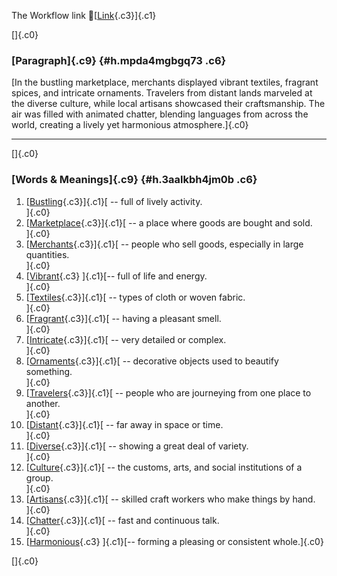 The Workflow link
👏[[Link](https://www.google.com/url?q=http://www.google.com&sa=D&source=editors&ust=1756144184411465&usg=AOvVaw3C6op2spfXPaErt_-H-CFx){.c3}]{.c1}

[]{.c0}

### [Paragraph]{.c9} {#h.mpda4mgbgq73 .c6}

[In the bustling marketplace, merchants displayed vibrant textiles,
fragrant spices, and intricate ornaments. Travelers from distant lands
marveled at the diverse culture, while local artisans showcased their
craftsmanship. The air was filled with animated chatter, blending
languages from across the world, creating a lively yet harmonious
atmosphere.]{.c0}

------------------------------------------------------------------------

[]{.c0}

### [Words & Meanings]{.c9} {#h.3aalkbh4jm0b .c6}

1.  [[Bustling](https://www.google.com/url?q=http://www.google.com&sa=D&source=editors&ust=1756144184412364&usg=AOvVaw2uxkJG0tPSNpdlfiPcqZZT){.c3}]{.c1}[ --
    full of lively activity.\
    ]{.c0}
2.  [[Marketplace](https://www.google.com/url?q=http://www.google.com&sa=D&source=editors&ust=1756144184412594&usg=AOvVaw2HsL6Vd4Eh6X7x5RRSCion){.c3}]{.c1}[ --
    a place where goods are bought and sold.\
    ]{.c0}
3.  [[Merchants](https://www.google.com/url?q=http://www.google.com&sa=D&source=editors&ust=1756144184412766&usg=AOvVaw3IKVz-jF5_D4vAjaO9PDaT){.c3}]{.c1}[ --
    people who sell goods, especially in large quantities.\
    ]{.c0}
4.  [[Vibrant](https://www.google.com/url?q=http://www.google.com&sa=D&source=editors&ust=1756144184413012&usg=AOvVaw2g0DyWvAlnBrow33dMXg-_){.c3}
    ]{.c1}[-- full of life and energy.\
    ]{.c0}
5.  [[Textiles](https://www.google.com/url?q=http://www.google.com&sa=D&source=editors&ust=1756144184413303&usg=AOvVaw1iVlCKT6GUDy8-jlzMKD90){.c3}]{.c1}[ --
    types of cloth or woven fabric.\
    ]{.c0}
6.  [[Fragrant](https://www.google.com/url?q=http://www.google.com&sa=D&source=editors&ust=1756144184413560&usg=AOvVaw0SnKaMdV1blQho9Cm_iefk){.c3}]{.c1}[ --
    having a pleasant smell.\
    ]{.c0}
7.  [[Intricate](https://www.google.com/url?q=http://www.google.com&sa=D&source=editors&ust=1756144184413796&usg=AOvVaw0tH-woEdpMtGxahPrWf7QL){.c3}]{.c1}[ --
    very detailed or complex.\
    ]{.c0}
8.  [[Ornaments](https://www.google.com/url?q=http://www.google.com&sa=D&source=editors&ust=1756144184413991&usg=AOvVaw3IAxmNVIMd-26WgHAkEtNb){.c3}]{.c1}[ --
    decorative objects used to beautify something.\
    ]{.c0}
9.  [[Travelers](https://www.google.com/url?q=http://www.google.com&sa=D&source=editors&ust=1756144184414299&usg=AOvVaw2Y7IJVG5ByAVE2inn7-Afx){.c3}]{.c1}[ --
    people who are journeying from one place to another.\
    ]{.c0}
10. [[Distant](https://www.google.com/url?q=http://www.google.com&sa=D&source=editors&ust=1756144184414570&usg=AOvVaw3V8__NHOt3h4SRWfKhnO3M){.c3}]{.c1}[ --
    far away in space or time.\
    ]{.c0}
11. [[Diverse](https://www.google.com/url?q=http://www.google.com&sa=D&source=editors&ust=1756144184414723&usg=AOvVaw15UAspTRbjta54YTpjdTVN){.c3}]{.c1}[ --
    showing a great deal of variety.\
    ]{.c0}
12. [[Culture](https://www.google.com/url?q=http://www.google.com&sa=D&source=editors&ust=1756144184414873&usg=AOvVaw3889H8gvxy1n5tyuFXsrGe){.c3}]{.c1}[ --
    the customs, arts, and social institutions of a group.\
    ]{.c0}
13. [[Artisans](https://www.google.com/url?q=http://www.google.com&sa=D&source=editors&ust=1756144184415041&usg=AOvVaw3Eq3lNyGiuRrdA7ioqzvui){.c3}]{.c1}[ --
    skilled craft workers who make things by hand.\
    ]{.c0}
14. [[Chatter](https://www.google.com/url?q=http://www.google.com&sa=D&source=editors&ust=1756144184415208&usg=AOvVaw12Qu33Lt_yyNzmVYjWYMLN){.c3}]{.c1}[ --
    fast and continuous talk.\
    ]{.c0}
15. [[Harmonious](https://www.google.com/url?q=http://www.google.com&sa=D&source=editors&ust=1756144184415378&usg=AOvVaw27eFbn9BmrtmelaIsV0wSN){.c3}
    ]{.c1}[-- forming a pleasing or consistent whole.]{.c0}

[]{.c0}
